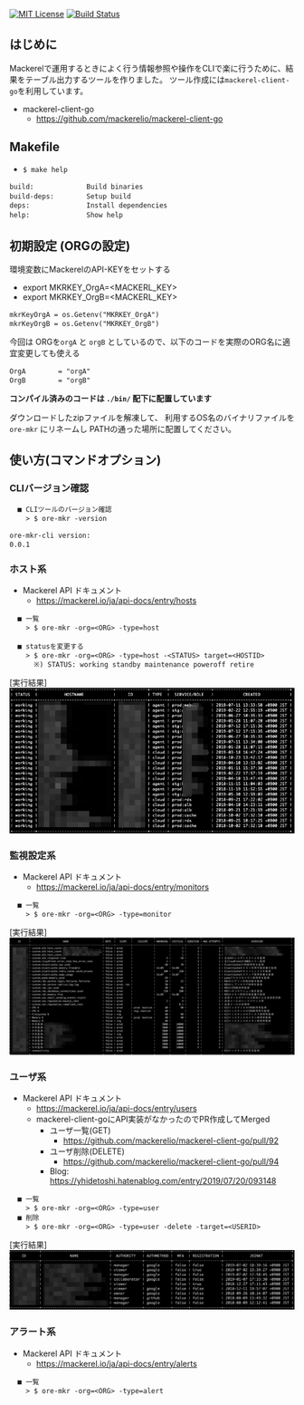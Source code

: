 [![MIT License](http://img.shields.io/badge/license-MIT-blue.svg?style=flat)](LICENSE)
[![Build Status](https://travis-ci.org/yhidetoshi/ore-mkr-cli.svg?branch=master)](https://travis-ci.org/yhidetoshi/ore-mkr-cli)


## はじめに

Mackerelで運用するときによく行う情報参照や操作をCLIで楽に行うために、結果をテーブル出力するツールを作りました。
ツール作成には`mackerel-client-go`を利用しています。

- mackerel-client-go
  - https://github.com/mackerelio/mackerel-client-go

## Makefile

- `$ make help`
```bash
build:             Build binaries
build-deps:        Setup build
deps:              Install dependencies
help:              Show help
```


## 初期設定 (ORGの設定)

環境変数にMackerelのAPI-KEYをセットする
- export MKRKEY_OrgA=<MACKERL_KEY>
- export MKRKEY_OrgB=<MACKERL_KEY>

```
mkrKeyOrgA = os.Getenv("MKRKEY_OrgA")
mkrKeyOrgB = os.Getenv("MKRKEY_OrgB")
```

今回は ORGを`orgA` と `orgB` としているので、以下のコードを実際のORG名に適宜変更しても使える

```
OrgA        = "orgA"
OrgB        = "orgB"
```


**コンパイル済みのコードは `./bin/` 配下に配置しています**

ダウンロードしたzipファイルを解凍して、 利用するOS名のバイナリファイルを `ore-mkr` にリネームし PATHの通った場所に配置してください。

## 使い方(コマンドオプション)


### CLIバージョン確認

```
  ■ CLIツールのバージョン確認
    > $ ore-mkr -version
```
```
ore-mkr-cli version:
0.0.1
```

### ホスト系
- Mackerel API ドキュメント
  - https://mackerel.io/ja/api-docs/entry/hosts

```
  ■ 一覧
    > $ ore-mkr -org=<ORG> -type=host

  ■ statusを変更する
    > $ ore-mkr -org=<ORG> -type=host -<STATUS> target=<HOSTID>
      ※) STATUS: working standby maintenance poweroff retire
```

[実行結果]
![host一覧結果](./img/ore-mkr-host-list.png)


### 監視設定系
- Mackerel API ドキュメント
  - https://mackerel.io/ja/api-docs/entry/monitors

```
  ■ 一覧 
    > $ ore-mkr -org=<ORG> -type=monitor
```

[実行結果]
![monitor一覧結果](./img/ore-mkr-monitors-list.png)



### ユーザ系
- Mackerel API ドキュメント
  - https://mackerel.io/ja/api-docs/entry/users
  - mackerel-client-goにAPI実装がなかったのでPR作成してMerged
    - ユーザ一覧(GET)
      - https://github.com/mackerelio/mackerel-client-go/pull/92
    - ユーザ削除(DELETE)
      - https://github.com/mackerelio/mackerel-client-go/pull/94
    - Blog: https://yhidetoshi.hatenablog.com/entry/2019/07/20/093148

``` 
  ■ 一覧 
    > $ ore-mkr -org=<ORG> -type=user
  ■ 削除
    > $ ore-mkr -org=<ORG> -type=user -delete -target=<USERID>
```

[実行結果]
![monitor一覧結果](./img/ore-mkr-user-list.png)


### アラート系
- Mackerel API ドキュメント
  - https://mackerel.io/ja/api-docs/entry/alerts

```
  ■ 一覧
    > $ ore-mkr -org=<ORG> -type=alert
```
